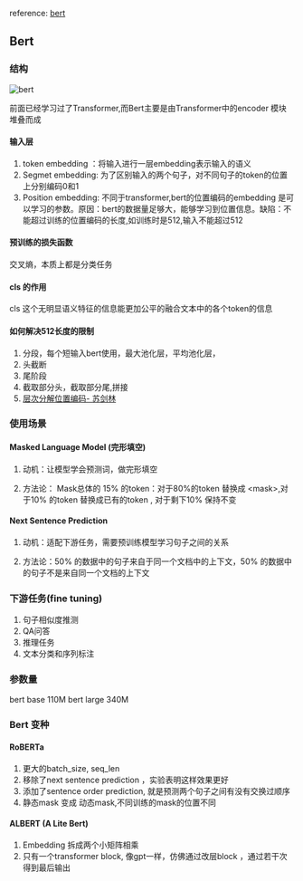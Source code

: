 
reference: [bert](https://zhuanlan.zhihu.com/p/103226488)

## Bert

### 结构

![bert](https://pic1.zhimg.com/80/v2-d0a896547178320eb21a92550c48c66a_720w.webp)

前面已经学习过了Transformer,而Bert主要是由Transformer中的encoder 模块堆叠而成

#### 输入层

1. token embedding ：将输入进行一层embedding表示输入的语义
2. Segmet embedding: 为了区别输入的两个句子，对不同句子的token的位置上分别编码0和1
3. Position embedding: 不同于transformer,bert的位置编码的embedding 是可以学习的参数。原因：bert的数据量足够大，能够学习到位置信息。缺陷：不能超过训练的位置编码的长度,如训练时是512,输入不能超过512


#### 预训练的损失函数
交叉熵，本质上都是分类任务
#### cls 的作用

cls 这个无明显语义特征的信息能更加公平的融合文本中的各个token的信息

#### 如何解决512长度的限制

1. 分段，每个短输入bert使用，最大池化层，平均池化层，
2. 头截断
3. 尾阶段
4. 截取部分头，截取部分尾,拼接
5. [层次分解位置编码- 苏剑林](https://spaces.ac.cn/archives/7947)

### 使用场景

#### Masked Language Model (完形填空)

1. 动机：让模型学会预测词，做完形填空

2. 方法论： Mask总体的 15% 的token：对于80%的token 替换成 \<mask\>,对于10% 的token 替换成已有的token , 对于剩下10% 保持不变

#### Next Sentence Prediction

1. 动机：适配下游任务，需要预训练模型学习句子之间的关系

2. 方法论：50% 的数据中的句子来自于同一个文档中的上下文，50% 的数据中的句子不是来自同一个文档的上下文

### 下游任务(fine tuning)

1. 句子相似度推测
2. QA问答
3. 推理任务
4. 文本分类和序列标注

### 参数量

bert base 110M
bert large 340M

### Bert 变种

#### RoBERTa

1. 更大的batch_size, seq_len
2. 移除了next sentence prediction ，实验表明这样效果更好
3. 添加了sentence order prediction, 就是预测两个句子之间有没有交换过顺序
4. 静态mask 变成 动态mask,不同训练的mask的位置不同

#### ALBERT (A Lite Bert)

1. Embedding 拆成两个小矩阵相乘
2. 只有一个transformer block, 像gpt一样，仿佛通过改层block ，通过若干次得到最后输出
